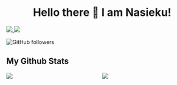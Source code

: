 <h1 align="center">
Hello there 👋 I am Nasieku!
</h1>
<a href="https://www.linkedin.com/in/vivian-nasieku-89766384" target="_blank" rel="noopener noreferrer">
  <img src="https://img.shields.io/badge/LinkedIn-Nasieku%20-blue?logo=linkedin&logoColor=blue&color=white" />
</a>

<a href="mailto:knasieku@gmail.com" target="_blank" rel="noopener noreferrer">
  <img src="https://img.shields.io/badge/Gmail-Nasieku%20-white?logo=gmail&logoColor=&color=white" />
</a>



 ![GitHub followers](https://img.shields.io/github/followers/Knasieku?style=social) 

<!-- | ![Stack Exchange reputation](https://img.shields.io/stackexchange/stackoverflow/r/7818605) -->

## My Github Stats

<div style="display: flex;">
    <div style="width: 50%;">
        <img src="https://github-readme-streak-stats.herokuapp.com?user=Knasieku&theme=gotham" />
    </div>
    <div style="width: 50%;">
        <img src="https://github-readme-stats.vercel.app/api?username=Knasieku&theme=gotham&custom_title=Nasieku's%20github%20stats" />
    </div>
</div>

<!-- ![Jane's wakatime stats](https://github-readme-stats.vercel.app/api/wakatime?username=njoroge_jane&theme=gotham&layout=compact) -->

